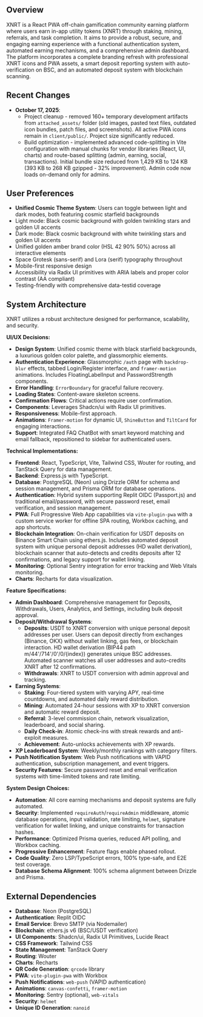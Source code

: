 ## Overview
XNRT is a React PWA off-chain gamification community earning platform where users earn in-app utility tokens (XNRT) through staking, mining, referrals, and task completion. It aims to provide a robust, secure, and engaging earning experience with a functional authentication system, automated earning mechanisms, and a comprehensive admin dashboard. The platform incorporates a complete branding refresh with professional XNRT icons and PWA assets, a smart deposit reporting system with auto-verification on BSC, and an automated deposit system with blockchain scanning.

## Recent Changes
- **October 17, 2025**: 
  - Project cleanup - removed 160+ temporary development artifacts from `attached_assets/` folder (old images, pasted text files, outdated icon bundles, patch files, and screenshots). All active PWA icons remain in `client/public/`. Project size significantly reduced.
  - Build optimization - implemented advanced code-splitting in Vite configuration with manual chunks for vendor libraries (React, UI, charts) and route-based splitting (admin, earning, social, transactions). Initial bundle size reduced from 1,429 KB to 124 KB (393 KB to 268 KB gzipped - 32% improvement). Admin code now loads on-demand only for admins.

## User Preferences
- **Unified Cosmic Theme System**: Users can toggle between light and dark modes, both featuring cosmic starfield backgrounds
- Light mode: Black cosmic background with golden twinkling stars and golden UI accents
- Dark mode: Black cosmic background with white twinkling stars and golden UI accents
- Unified golden amber brand color (HSL 42 90% 50%) across all interactive elements
- Space Grotesk (sans-serif) and Lora (serif) typography throughout
- Mobile-first responsive design
- Accessibility via Radix UI primitives with ARIA labels and proper color contrast (AA compliant)
- Testing-friendly with comprehensive data-testid coverage

## System Architecture
XNRT utilizes a robust architecture designed for performance, scalability, and security.

**UI/UX Decisions:**
- **Design System**: Unified cosmic theme with black starfield backgrounds, a luxurious golden color palette, and glassmorphic elements.
- **Authentication Experience**: Glassmorphic `/auth` page with `backdrop-blur` effects, tabbed Login/Register interface, and `framer-motion` animations. Includes FloatingLabelInput and PasswordStrength components.
- **Error Handling**: `ErrorBoundary` for graceful failure recovery.
- **Loading States**: Content-aware skeleton screens.
- **Confirmation Flows**: Critical actions require user confirmation.
- **Components**: Leverages Shadcn/ui with Radix UI primitives.
- **Responsiveness**: Mobile-first approach.
- **Animations**: `Framer-motion` for dynamic UI, `ShineButton` and `TiltCard` for engaging interactions.
- **Support**: Integrated FAQ ChatBot with smart keyword matching and email fallback, repositioned to sidebar for authenticated users.

**Technical Implementations:**
- **Frontend**: React, TypeScript, Vite, Tailwind CSS, Wouter for routing, and TanStack Query for data management.
- **Backend**: Express.js with TypeScript.
- **Database**: PostgreSQL (Neon) using Drizzle ORM for schema and session management, and Prisma ORM for database operations.
- **Authentication**: Hybrid system supporting Replit OIDC (Passport.js) and traditional email/password, with secure password reset, email verification, and session management.
- **PWA**: Full Progressive Web App capabilities via `vite-plugin-pwa` with a custom service worker for offline SPA routing, Workbox caching, and app shortcuts.
- **Blockchain Integration**: On-chain verification for USDT deposits on Binance Smart Chain using ethers.js. Includes automated deposit system with unique personal deposit addresses (HD wallet derivation), blockchain scanner that auto-detects and credits deposits after 12 confirmations, and legacy support for wallet linking.
- **Monitoring**: Optional Sentry integration for error tracking and Web Vitals monitoring.
- **Charts**: Recharts for data visualization.

**Feature Specifications:**
- **Admin Dashboard**: Comprehensive management for Deposits, Withdrawals, Users, Analytics, and Settings, including bulk deposit approval.
- **Deposit/Withdrawal Systems**: 
    - **Deposits**: USDT to XNRT conversion with unique personal deposit addresses per user. Users can deposit directly from exchanges (Binance, OKX) without wallet linking, gas fees, or blockchain interaction. HD wallet derivation (BIP44 path m/44'/714'/0'/0/{index}) generates unique BSC addresses. Automated scanner watches all user addresses and auto-credits XNRT after 12 confirmations.
    - **Withdrawals**: XNRT to USDT conversion with admin approval and tracking.
- **Earning Systems**:
    - **Staking**: Four-tiered system with varying APY, real-time countdowns, and automated daily reward distribution.
    - **Mining**: Automated 24-hour sessions with XP to XNRT conversion and automatic reward deposit.
    - **Referral**: 3-level commission chain, network visualization, leaderboard, and social sharing.
    - **Daily Check-in**: Atomic check-ins with streak rewards and anti-exploit measures.
    - **Achievement**: Auto-unlocks achievements with XP rewards.
- **XP Leaderboard System**: Weekly/monthly rankings with category filters.
- **Push Notification System**: Web Push notifications with VAPID authentication, subscription management, and event triggers.
- **Security Features**: Secure password reset and email verification systems with time-limited tokens and rate limiting.

**System Design Choices:**
- **Automation**: All core earning mechanisms and deposit systems are fully automated.
- **Security**: Implemented `requireAuth`/`requireAdmin` middleware, atomic database operations, input validation, rate limiting, `helmet`, signature verification for wallet linking, and unique constraints for transaction hashes.
- **Performance**: Optimized Prisma queries, reduced API polling, and Workbox caching.
- **Progressive Enhancement**: Feature flags enable phased rollout.
- **Code Quality**: Zero LSP/TypeScript errors, 100% type-safe, and E2E test coverage.
- **Database Schema Alignment**: 100% schema alignment between Drizzle and Prisma.

## External Dependencies
- **Database**: Neon (PostgreSQL)
- **Authentication**: Replit OIDC
- **Email Service**: Brevo SMTP (via Nodemailer)
- **Blockchain**: ethers.js v6 (BSC/USDT verification)
- **UI Components**: Shadcn/ui, Radix UI Primitives, Lucide React
- **CSS Framework**: Tailwind CSS
- **State Management**: TanStack Query
- **Routing**: Wouter
- **Charts**: Recharts
- **QR Code Generation**: `qrcode` library
- **PWA**: `vite-plugin-pwa` with Workbox
- **Push Notifications**: `web-push` (VAPID authentication)
- **Animations**: `canvas-confetti`, `framer-motion`
- **Monitoring**: Sentry (optional), `web-vitals`
- **Security**: `helmet`
- **Unique ID Generation**: `nanoid`
